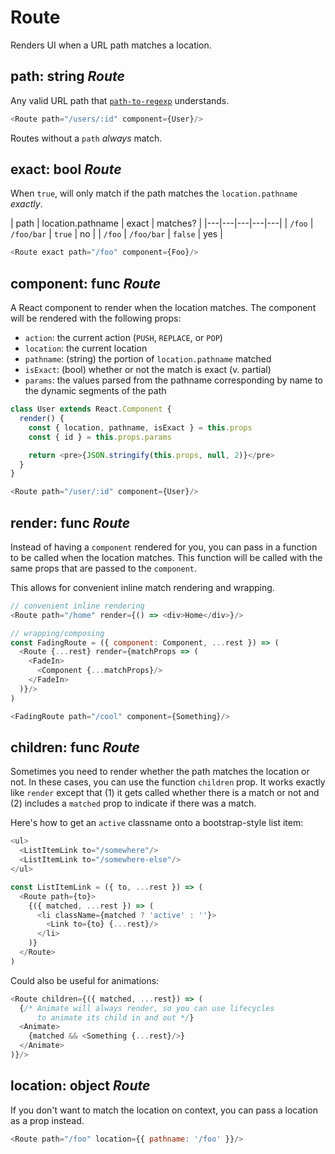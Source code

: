 # Route

Renders UI when a URL path matches a location.

## path: string _Route_

Any valid URL path that [`path-to-regexp`](https://www.npmjs.com/package/path-to-regexp) understands.

```js
<Route path="/users/:id" component={User}/>
```

Routes without a `path` _always_ match.

## exact: bool _Route_

When `true`, will only match if the path matches the `location.pathname` _exactly_.

| path | location.pathname | exact | matches? |
|---|---|---|---|---|
| `/foo`  | `/foo/bar`  | `true` | no |
| `/foo`  | `/foo/bar`  | `false` | yes |

```js
<Route exact path="/foo" component={Foo}/>
```

## component: func _Route_

A React component to render when the location matches. The component will be rendered with the following props:

- `action`: the current action (`PUSH`, `REPLACE`, or `POP`)
- `location`: the current location
- `pathname`: (string) the portion of `location.pathname` matched
- `isExact`: (bool) whether or not the match is exact (v. partial)
- `params`: the values parsed from the pathname corresponding by name to the dynamic segments of the path

```js
class User extends React.Component {
  render() {
    const { location, pathname, isExact } = this.props
    const { id } = this.props.params

    return <pre>{JSON.stringify(this.props, null, 2)}</pre>
  }
}

<Route path="/user/:id" component={User}/>
```

## render: func _Route_

Instead of having a `component` rendered for you, you can pass in a function to be called when the location matches. This function will be called with the same props that are passed to the `component`.

This allows for convenient inline match rendering and wrapping.

```js
// convenient inline rendering
<Route path="/home" render={() => <div>Home</div>}/>

// wrapping/composing
const FadingRoute = ({ component: Component, ...rest }) => (
  <Route {...rest} render={matchProps => (
    <FadeIn>
      <Component {...matchProps}/>
    </FadeIn>
  )}/>
)

<FadingRoute path="/cool" component={Something}/>
```

## children: func _Route_

Sometimes you need to render whether the path matches the location or not. In these cases, you can use the function `children` prop. It works exactly like `render` except that (1) it gets called whether there is a match or not and (2) includes a `matched` prop to indicate if there was a match.

Here's how to get an `active` classname onto a bootstrap-style list item:

```js
<ul>
  <ListItemLink to="/somewhere"/>
  <ListItemLink to="/somewhere-else"/>
</ul>

const ListItemLink = ({ to, ...rest }) => (
  <Route path={to}>
    {({ matched, ...rest }) => (
      <li className={matched ? 'active' : ''}>
        <Link to={to} {...rest}/>
      </li>
    )}
  </Route>
)
```

Could also be useful for animations:

```js
<Route children={({ matched, ...rest}) => (
  {/* Animate will always render, so you can use lifecycles
      to animate its child in and out */}
  <Animate>
    {matched && <Something {...rest}/>}
  </Animate>
)}/>
```

## location: object _Route_

If you don't want to match the location on context, you can pass a location as a prop instead.

```js
<Route path="/foo" location={{ pathname: '/foo' }}/>
```
